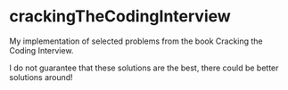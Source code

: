 # crackingTheCodingInterview
My implementation of selected problems from the book Cracking the Coding Interview.

I do not guarantee that these solutions are the best, there could be better solutions around!
